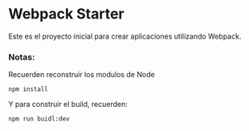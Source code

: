 # Webpack Starter

Este es el proyecto inicial para crear aplicaciones utilizando Webpack.

### Notas:
Recuerden reconstruir los modulos de Node

```
npm install
```

Y para construir el build, recuerden:

```
npm run buidl:dev
```